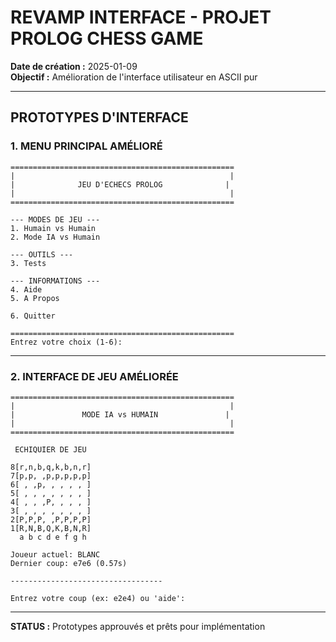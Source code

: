 ﻿# REVAMP INTERFACE - PROJET PROLOG CHESS GAME

**Date de création :** 2025-01-09  
**Objectif :** Amélioration de l'interface utilisateur en ASCII pur  

---

##  **PROTOTYPES D'INTERFACE**

### **1. MENU PRINCIPAL AMÉLIORÉ**

```
==================================================
|                                                |
|              JEU D'ECHECS PROLOG              |
|                                                |
==================================================

--- MODES DE JEU ---
1. Humain vs Humain
2. Mode IA vs Humain

--- OUTILS ---
3. Tests

--- INFORMATIONS ---
4. Aide
5. A Propos

6. Quitter

==================================================
Entrez votre choix (1-6):
```

---

### **2. INTERFACE DE JEU AMÉLIORÉE**

```
==================================================
|                                                |
|               MODE IA vs HUMAIN               |
|                                                |
==================================================

 ECHIQUIER DE JEU

8[r,n,b,q,k,b,n,r]
7[p,p, ,p,p,p,p,p]
6[ , ,p, , , , , ]
5[ , , , , , , , ]
4[ , , ,P, , , , ]
3[ , , , , , , , ]
2[P,P,P, ,P,P,P,P]
1[R,N,B,Q,K,B,N,R]
  a b c d e f g h

Joueur actuel: BLANC
Dernier coup: e7e6 (0.57s)

----------------------------------

Entrez votre coup (ex: e2e4) ou 'aide': 
```

---

**STATUS :**  Prototypes approuvés et prêts pour implémentation
